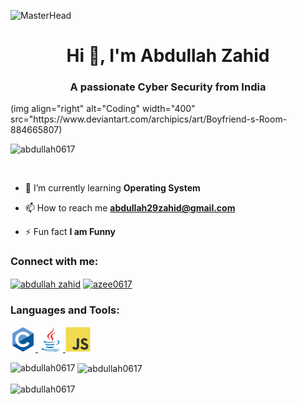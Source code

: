 ![MasterHead](https://www.geonetric.com/wp-content/uploads/ux_stratV3.1.jpg)
<h1 align="center">Hi 👋, I'm Abdullah Zahid</h1>
<h3 align="center">A passionate Cyber Security from India</h3>
(img align="right" alt="Coding" width="400" src="https://www.deviantart.com/archipics/art/Boyfriend-s-Room-884665807)
<p align="left"> <img src="https://komarev.com/ghpvc/?username=abdullah0617&label=Profile%20views&color=0e75b6&style=flat" alt="abdullah0617" /> </p>

<p align="left"> <a href="https://twitter.com/" target="blank"><img src="https://img.shields.io/twitter/follow/?logo=twitter&style=for-the-badge" alt="" /></a> </p>

- 🌱 I’m currently learning **Operating System**

- 📫 How to reach me **abdullah29zahid@gmail.com**

- ⚡ Fun fact **I am Funny**

<h3 align="left">Connect with me:</h3>
<p align="left">
<a href="https://linkedin.com/in/abdullah zahid" target="blank"><img align="center" src="https://raw.githubusercontent.com/rahuldkjain/github-profile-readme-generator/master/src/images/icons/Social/linked-in-alt.svg" alt="abdullah zahid" height="30" width="40" /></a>
<a href="https://instagram.com/azee0617" target="blank"><img align="center" src="https://raw.githubusercontent.com/rahuldkjain/github-profile-readme-generator/master/src/images/icons/Social/instagram.svg" alt="azee0617" height="30" width="40" /></a>
</p>

<h3 align="left">Languages and Tools:</h3>
<p align="left"> <a href="https://www.cprogramming.com/" target="_blank" rel="noreferrer"> <img src="https://raw.githubusercontent.com/devicons/devicon/master/icons/c/c-original.svg" alt="c" width="40" height="40"/> </a> <a href="https://www.java.com" target="_blank" rel="noreferrer"> <img src="https://raw.githubusercontent.com/devicons/devicon/master/icons/java/java-original.svg" alt="java" width="40" height="40"/> </a> <a href="https://developer.mozilla.org/en-US/docs/Web/JavaScript" target="_blank" rel="noreferrer"> <img src="https://raw.githubusercontent.com/devicons/devicon/master/icons/javascript/javascript-original.svg" alt="javascript" width="40" height="40"/> </a> </p>

<p><img align="left" src="https://github-readme-stats.vercel.app/api/top-langs?username=abdullah0617&show_icons=true&locale=en&layout=compact" alt="abdullah0617" /></p>

<p>&nbsp;<img align="center" src="https://github-readme-stats.vercel.app/api?username=abdullah0617&show_icons=true&locale=en" alt="abdullah0617" /></p>

<p><img align="center" src="https://github-readme-streak-stats.herokuapp.com/?user=abdullah0617&" alt="abdullah0617" /></p>
